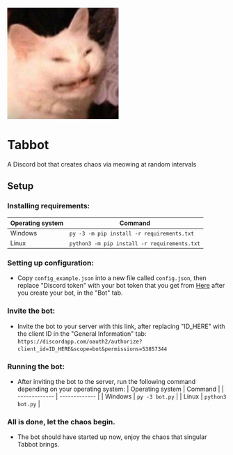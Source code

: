 <p align="left">
    <img src="icon.png"/>
</p>


# Tabbot
A Discord bot that creates chaos via meowing at random intervals


## Setup

### Installing requirements:
|  Operating system  |  Command  |
| ------------- | ------------- |
|  Windows  |  `py -3 -m pip install -r requirements.txt`  |
|  Linux  | `python3 -m pip install -r requirements.txt`  |

### Setting up configuration:
* Copy `config_example.json` into a new file called `config.json`, then replace "Discord token" with your bot token that you get from [Here](https://discordapp.com/developers/applications/) after you create your bot, in the "Bot" tab.

### Invite the bot:
* Invite the bot to your server with this link, after replacing "ID_HERE" with the client ID in the "General Information" tab: `https://discordapp.com/oauth2/authorize?client_id=ID_HERE&scope=bot&permissions=53857344`

### Running the bot:
* After inviting the bot to the server, run the following command depending on your operating system:
|  Operating system  |  Command  |
| ------------- | ------------- |
|  Windows  |  `py -3 bot.py`  |
|  Linux  |  `python3 bot.py`  |

### All is done, let the chaos begin.
* The bot should have started up now, enjoy the chaos that singular Tabbot brings.
